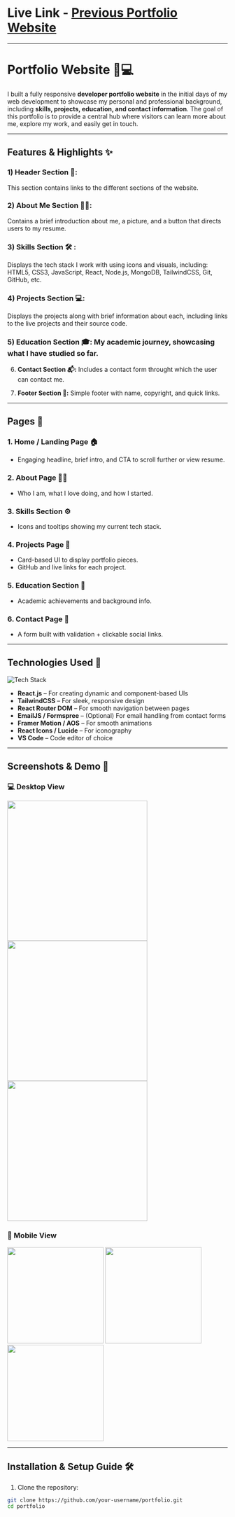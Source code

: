 # Live Link - [Previous Portfolio Website](https://portfolio-omega-two-95.vercel.app/)

---

# Portfolio Website 💼💻

I built a fully responsive **developer portfolio website** in the initial days of my web development to showcase my personal and professional background, including **skills, projects, education, and contact information**. The goal of this portfolio is to provide a central hub where visitors can learn more about me, explore my work, and easily get in touch.

---

## Features & Highlights ✨

### 1) Header Section 🚀: 
This section contains links to the different sections of the website.

### 2) About Me Section 🙋‍♂️: 
Contains a brief introduction about me, a picture, and a button that directs users to my resume.

### 3) Skills Section 🛠 :
Displays the tech stack I work with using icons and visuals, including:
 HTML5, CSS3, JavaScript, React, Node.js, MongoDB, TailwindCSS, Git, GitHub, etc.

### 4) Projects Section 💻: 
Displays the projects along with brief information about each, including links to the live projects and their source code.

### 5) **Education Section 🎓:** My academic journey, showcasing what I have studied so far.

6) **Contact Section 📬:** Includes a contact form throught which the user can contact me.

7) **Footer Section 📎:** Simple footer with name, copyright, and quick links.

---

## Pages 📄

### 1. **Home / Landing Page** 🏠  
   - Engaging headline, brief intro, and CTA to scroll further or view resume.

### 2. **About Page** 👨‍💻  
   - Who I am, what I love doing, and how I started.

### 3. **Skills Section** ⚙️  
   - Icons and tooltips showing my current tech stack.

### 4. **Projects Page** 📁  
   - Card-based UI to display portfolio pieces.
   - GitHub and live links for each project.

### 5. **Education Section** 📘  
   - Academic achievements and background info.

### 6. **Contact Page** 💌  
   - A form built with validation + clickable social links.

---

## Technologies Used 🧰

![Tech Stack](https://skillicons.dev/icons?i=html,css,js,react,tailwind,nodejs,mongodb,git,github)

- **React.js** – For creating dynamic and component-based UIs
- **TailwindCSS** – For sleek, responsive design
- **React Router DOM** – For smooth navigation between pages
- **EmailJS / Formspree** – (Optional) For email handling from contact forms
- **Framer Motion / AOS** – For smooth animations
- **React Icons / Lucide** – For iconography
- **VS Code** – Code editor of choice

---

## Screenshots & Demo 📸

### 💻 Desktop View

<img src="https://your-image-link.com/desktop1.png" width="320">
<img src="https://your-image-link.com/desktop2.png" width="320">
<img src="https://your-image-link.com/desktop3.png" width="320">

### 📱 Mobile View

<img src="https://your-image-link.com/mobile1.png" width="220">
<img src="https://your-image-link.com/mobile2.png" width="220">
<img src="https://your-image-link.com/mobile3.png" width="220">

---

## Installation & Setup Guide 🛠️

1. Clone the repository:
```bash
git clone https://github.com/your-username/portfolio.git
cd portfolio
